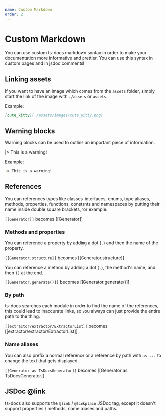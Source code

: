 ```yaml
---
name: Custom Markdown
order: 2
---
```


# Custom Markdown

You can use custom ts-docs markdown syntax in order to make your documentation more informative and prettier. You can use this syntax in custom pages and in jsdoc comments!

## Linking assets

If you want to have an image which comes from the `assets` folder, simply start the link of the image with `./assets` or `assets`. 

Example:
```markdown
[cute_kitty](./assets/images/cute_kitty.png)
```

## Warning blocks

Warning blocks can be used to outline an important piece of information.

|> This is a warning!

Example:
```markdown
|> This is a warning!
```

## References

You can references types like classes, interfaces, enums, type aliases, methods, properties, functions, constants and namespaces by putting their name inside double square brackets, for example:

`[[Generator]]` becomes [[Generator]]

### Methods and properties

You can reference a property by adding a dot (`.`) and then the name of the property. 

`[[Generator.structure]]` becomes [[Generator.structure]]

You can reference a method by adding a dot (`.`), the method's name, and then `()` at the end.

`[[Generator.generate()]]` becomes [[Generator.generate()]]

### By path

ts-docs searches each module in order to find the name of the references, this could lead to inaccurate links, so you always can just provide the entire path to the thing.

`[[extractor/extractor/ExtractorList]]` becomes [[extractor/extractor/ExtractorList]]

### Name aliases

You can also prefix a normal reference or a reference by path with `as ...` to change the text that gets displayed.

`[[Generator as TsDocsGenerator]]` becomes [[Generator as TsDocsGenerator]]

## JSDoc @link

ts-docs also supports the `@link` / `@linkplain` JSDoc tag, except it doesn't support properties / methods, name aliases and paths.